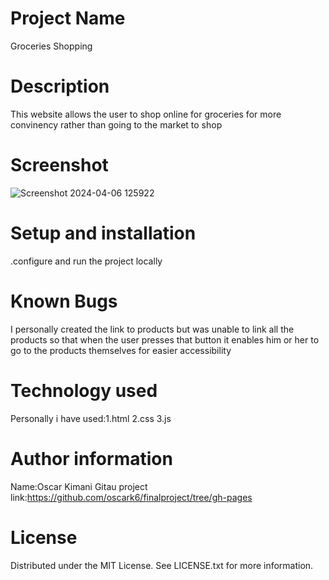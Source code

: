 # Project Name
Groceries Shopping
# Description
This website allows the user to shop online for groceries for more convinency rather than going to the market to shop
# Screenshot
![Screenshot 2024-04-06 125922](https://github.com/oscark6/finalproject/assets/163824283/139d2ffc-43e0-4fec-a0a1-1531d3dd0aba)


# Setup and installation
.configure and run the project locally

# Known Bugs
I personally created the link to products but was unable to link all the products so that when the user presses that button it enables him or her to go to the products themselves for easier accessibility
# Technology used
Personally i have used:1.html
                        2.css
                        3.js
# Author information
Name:Oscar Kimani Gitau
project link:https://github.com/oscark6/finalproject/tree/gh-pages
# License
Distributed under the MIT License. See LICENSE.txt for more information.

